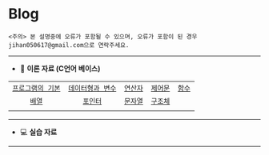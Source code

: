# Blog
`<주의> 본 설명중에 오류가 포함될 수 있으며, 오류가 포함이 된 경우 jihan050617@gmail.com으로 연락주세요.`

---
- 📄 **이론 자료 (C언어 베이스)**

|                         |                         |                         |                         |                         |
|:-----------------------:|:-----------------------:|:-----------------------:|:-----------------------:|:-----------------------:|
| [`프로그램의 기본`](/theory/Chapter/01/README.md) | [`데이터형과 변수`](/theory/Chapter/02/README.md) | [`연산자`](/theory/Chapter/03/README.md) | [`제어문`](/theory/Chapter/04/README.md) | [`함수`](/theory/Chapter/05/README.md) |
| [`배열`](/theory/Chapter/06/README.md)           | [`포인터`](/theory/Chapter/07/README.md)         | [`문자열`](/theory/Chapter/08/README.md) | [`구조체`](/theory/Chapter/09/README.md) |                         |
|                         |                         |                         |                         |                         |

---
* 💻 **실습 자료**
---

